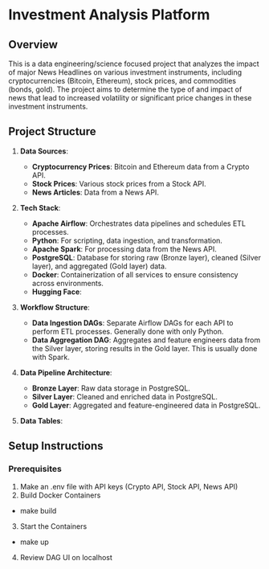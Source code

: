 # Investment Analysis Platform

## Overview

This is a data engineering/science focused project that analyzes the impact of major News Headlines on various investment instruments, including cryptocurrencies (Bitcoin, Ethereum), stock prices, and commodities (bonds, gold). The project aims to determine the type of and impact of news that lead to increased volatility or significant price changes in these investment instruments.

## Project Structure

1. **Data Sources**:
   - **Cryptocurrency Prices**: Bitcoin and Ethereum data from a Crypto API.
   - **Stock Prices**: Various stock prices from a Stock API.
   - **News Articles**: Data from a News API.

2. **Tech Stack**:
   - **Apache Airflow**: Orchestrates data pipelines and schedules ETL processes.
   - **Python**: For scripting, data ingestion, and transformation.
   - **Apache Spark**: For processing data from the News API.
   - **PostgreSQL**: Database for storing raw (Bronze layer), cleaned (Silver layer), and aggregated (Gold layer) data.
   - **Docker**: Containerization of all services to ensure consistency across environments.
   - **Hugging Face**:

3. **Workflow Structure**:
   - **Data Ingestion DAGs**: Separate Airflow DAGs for each API to perform ETL processes. Generally done with only Python.
   - **Data Aggregation DAG**: Aggregates and feature engineers data from the Silver layer, storing results in the Gold layer. This is usually done with Spark.

4. **Data Pipeline Architecture**:
   - **Bronze Layer**: Raw data storage in PostgreSQL.
   - **Silver Layer**: Cleaned and enriched data in PostgreSQL.
   - **Gold Layer**: Aggregated and feature-engineered data in PostgreSQL.

5. **Data Tables**:


## Setup Instructions

### Prerequisites
1. Make an .env file with API keys (Crypto API, Stock API, News API)
2. Build Docker Containers
- make build
3. Start the Containers
- make up
4. Review DAG UI on localhost
